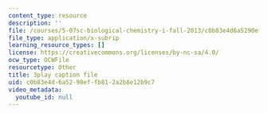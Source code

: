 ```yaml
---
content_type: resource
description: ''
file: /courses/5-07sc-biological-chemistry-i-fall-2013/c0b83e4d6a5290effb812a2b8e12b9c7_ziJc5pSF5aM.srt
file_type: application/x-subrip
learning_resource_types: []
license: https://creativecommons.org/licenses/by-nc-sa/4.0/
ocw_type: OCWFile
resourcetype: Other
title: 3play caption file
uid: c0b83e4d-6a52-90ef-fb81-2a2b8e12b9c7
video_metadata:
  youtube_id: null
---
```

